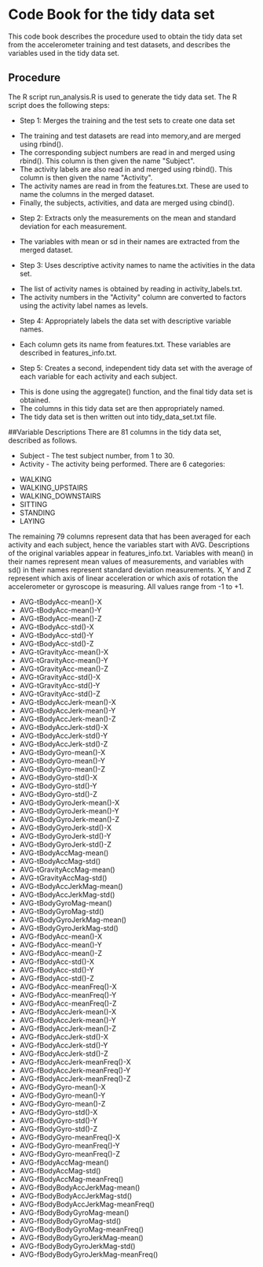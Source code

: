 Code Book for the tidy data set
===============================

This code book describes the procedure used to obtain the tidy data set from the accelerometer training and test datasets, and describes the variables used in the tidy data set.

## Procedure
The R script run_analysis.R is used to generate the tidy data set. The R script does the following steps:
* Step 1: Merges the training and the test sets to create one data set 
 - The training and test datasets are read into memory,and are merged using rbind().
 - The corresponding subject numbers are read in and merged using rbind(). This column is then given the name "Subject".
 - The activity labels are also read in and merged using rbind(). This column is then given the name "Activity".
 - The activity names are read in from the features.txt. These are used to name the columns in the merged dataset.
 - Finally, the subjects, activities, and data are merged using cbind().
* Step 2: Extracts only the measurements on the mean and standard deviation for each measurement.
 - The variables with mean or sd in their names are extracted from the merged dataset.
* Step 3: Uses descriptive activity names to name the activities in the data set.
 - The list of activity names is obtained by reading in activity_labels.txt.
 - The activity numbers in the "Activity" column are converted to factors using the activity label names as levels.
* Step 4: Appropriately labels the data set with descriptive variable names.
 - Each column gets its name from features.txt. These variables are described in features_info.txt.
* Step 5: Creates a second, independent tidy data set with the average of each variable for each activity and each subject. 
 - This is done using the aggregate() function, and the final tidy data set is obtained.
 - The columns in this tidy data set are then appropriately named.
 - The tidy data set is then written out into tidy_data_set.txt file.

##Variable Descriptions
There are 81 columns in the tidy data set, described as follows.
* Subject - The test subject number, from 1 to 30.
* Activity - The activity being performed. There are 6 categories:
 - WALKING
 - WALKING_UPSTAIRS
 - WALKING_DOWNSTAIRS
 - SITTING
 - STANDING
 - LAYING

The remaining 79 columns represent data that has been averaged for each activity and each subject, hence the variables start with AVG. Descriptions of the original variables appear in features_info.txt.
Variables with mean() in their names represent mean values of measurements, and variables with sd() in their names represent standard deviation measurements. X, Y and Z represent which axis of linear acceleration or which axis of rotation the accelerometer or gyroscope is measuring. All values range from -1 to +1.
* AVG-tBodyAcc-mean()-X
* AVG-tBodyAcc-mean()-Y
* AVG-tBodyAcc-mean()-Z
* AVG-tBodyAcc-std()-X
* AVG-tBodyAcc-std()-Y
* AVG-tBodyAcc-std()-Z
* AVG-tGravityAcc-mean()-X
* AVG-tGravityAcc-mean()-Y
* AVG-tGravityAcc-mean()-Z
* AVG-tGravityAcc-std()-X
* AVG-tGravityAcc-std()-Y
* AVG-tGravityAcc-std()-Z
* AVG-tBodyAccJerk-mean()-X
* AVG-tBodyAccJerk-mean()-Y
* AVG-tBodyAccJerk-mean()-Z
* AVG-tBodyAccJerk-std()-X
* AVG-tBodyAccJerk-std()-Y
* AVG-tBodyAccJerk-std()-Z
* AVG-tBodyGyro-mean()-X
* AVG-tBodyGyro-mean()-Y
* AVG-tBodyGyro-mean()-Z
* AVG-tBodyGyro-std()-X
* AVG-tBodyGyro-std()-Y
* AVG-tBodyGyro-std()-Z
* AVG-tBodyGyroJerk-mean()-X
* AVG-tBodyGyroJerk-mean()-Y
* AVG-tBodyGyroJerk-mean()-Z
* AVG-tBodyGyroJerk-std()-X
* AVG-tBodyGyroJerk-std()-Y
* AVG-tBodyGyroJerk-std()-Z
* AVG-tBodyAccMag-mean()
* AVG-tBodyAccMag-std()
* AVG-tGravityAccMag-mean()
* AVG-tGravityAccMag-std()
* AVG-tBodyAccJerkMag-mean()
* AVG-tBodyAccJerkMag-std()
* AVG-tBodyGyroMag-mean()
* AVG-tBodyGyroMag-std()
* AVG-tBodyGyroJerkMag-mean()
* AVG-tBodyGyroJerkMag-std()
* AVG-fBodyAcc-mean()-X
* AVG-fBodyAcc-mean()-Y
* AVG-fBodyAcc-mean()-Z
* AVG-fBodyAcc-std()-X
* AVG-fBodyAcc-std()-Y
* AVG-fBodyAcc-std()-Z
* AVG-fBodyAcc-meanFreq()-X
* AVG-fBodyAcc-meanFreq()-Y
* AVG-fBodyAcc-meanFreq()-Z
* AVG-fBodyAccJerk-mean()-X
* AVG-fBodyAccJerk-mean()-Y
* AVG-fBodyAccJerk-mean()-Z
* AVG-fBodyAccJerk-std()-X
* AVG-fBodyAccJerk-std()-Y
* AVG-fBodyAccJerk-std()-Z
* AVG-fBodyAccJerk-meanFreq()-X
* AVG-fBodyAccJerk-meanFreq()-Y
* AVG-fBodyAccJerk-meanFreq()-Z
* AVG-fBodyGyro-mean()-X
* AVG-fBodyGyro-mean()-Y
* AVG-fBodyGyro-mean()-Z
* AVG-fBodyGyro-std()-X
* AVG-fBodyGyro-std()-Y
* AVG-fBodyGyro-std()-Z
* AVG-fBodyGyro-meanFreq()-X
* AVG-fBodyGyro-meanFreq()-Y
* AVG-fBodyGyro-meanFreq()-Z
* AVG-fBodyAccMag-mean()
* AVG-fBodyAccMag-std()
* AVG-fBodyAccMag-meanFreq()
* AVG-fBodyBodyAccJerkMag-mean()
* AVG-fBodyBodyAccJerkMag-std()
* AVG-fBodyBodyAccJerkMag-meanFreq()
* AVG-fBodyBodyGyroMag-mean()
* AVG-fBodyBodyGyroMag-std()
* AVG-fBodyBodyGyroMag-meanFreq()
* AVG-fBodyBodyGyroJerkMag-mean()
* AVG-fBodyBodyGyroJerkMag-std()
* AVG-fBodyBodyGyroJerkMag-meanFreq()
